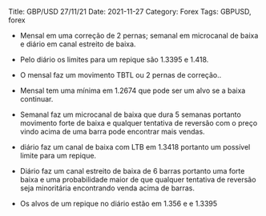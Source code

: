 Title: GBP/USD 27/11/21
Date: 2021-11-27
Category: Forex
Tags: GBPUSD, forex

* Mensal em uma correção de 2 pernas; semanal em microcanal de baixa e diário em canal estreito de baixa.

* Pelo diário os limites para um repique são 1.3395 e 1.418.

* O mensal faz um movimento TBTL ou 2 pernas de correção..

* Mensal tem uma mínima em 1.2674 que pode ser um alvo se a baixa continuar.

* Semanal faz um microcanal de baixa que dura 5 semanas portanto movimento forte de baixa e qualquer tentativa de reversão com o preço vindo acima de uma barra pode encontrar mais vendas.

* diário faz um canal de baixa com LTB em 1.3418 portanto um possível limite para um repique.

* Diário faz um canal estreito de baixa de 6 barras portanto uma forte baixa e uma probabilidade maior de que qualquer tentativa de reversão seja minoritária encontrando venda acima de barras.

* Os alvos de um repique no diário estão em 1.356 e  e 1.3395


